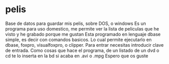 # pelis
Base de datos para guardar mis pelis, sobre DOS, o windows
Es un programa para uso domestico, me permite ver la lista de peliculas que he visto
y he grabado porque me gustan
Esta programado en lenguaje dbase simple, es decir con comandos basicos.
Lo cual permite ejecutarlo en dbase, foxpro, visualfoxpro, o clipper.
Para entrar necesitas introducir clave de entrada.
Como cosas que hace el programa, de un listado de un dvd o cd
te lo inserta en la bd si acaba en .avi o .mpg
Espero que os guste
